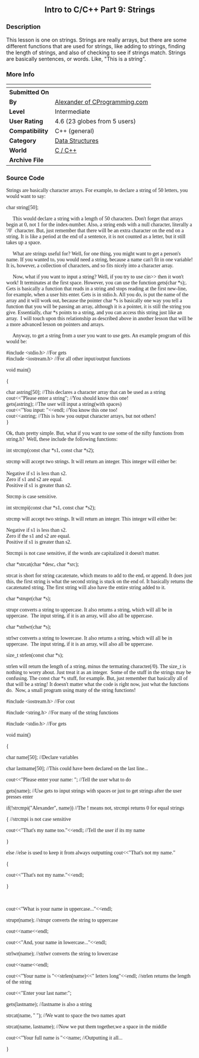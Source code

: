 ﻿<div align="center">

## Intro to C/C\+\+ Part 9: Strings


</div>

### Description

This lesson is one on strings. Strings are really arrays, but there are some different functions that are used for strings, like adding to strings, finding the length of strings, and also of checking to see if strings match. Strings are basically sentences, or words. Like, "This is a string".
 
### More Info
 


<span>             |<span>
---                |---
**Submitted On**   |
**By**             |[Alexander of CProgramming\.com](https://github.com/Planet-Source-Code/PSCIndex/blob/master/ByAuthor/alexander-of-cprogramming-com.md)
**Level**          |Intermediate
**User Rating**    |4.6 (23 globes from 5 users)
**Compatibility**  |C\+\+ \(general\)
**Category**       |[Data Structures](https://github.com/Planet-Source-Code/PSCIndex/blob/master/ByCategory/data-structures__3-8.md)
**World**          |[C / C\+\+](https://github.com/Planet-Source-Code/PSCIndex/blob/master/ByWorld/c-c.md)
**Archive File**   |[](https://github.com/Planet-Source-Code/alexander-of-cprogramming-com-intro-to-c-c-part-9-strings__3-462/archive/master.zip)





### Source Code

<p><font face="Verdana">Strings are basically character arrays. For example, to
declare a string of 50 letters, you would want to say:</font></p>
<p><font face="Verdana">char string[50];</font></p>
<p><font face="Verdana">&nbsp;&nbsp;&nbsp;&nbsp; This would declare a string
with a length of 50 characters. Don't forget that arrays begin at 0, not 1 for
the index-number. Also, a string ends with a null character, literally a '/0'&nbsp;
character. But, just remember that there will be an extra character on the end
on a string. It is like a period at the end of a sentence, it is not counted as
a letter, but it still takes up a space.</font></p>
<p><font face="Verdana">&nbsp;&nbsp;&nbsp;&nbsp; What are strings useful for?
Well, for one thing, you might want to get a person's name. If you wanted to,
you would need a string, because a name can't fit in one variable! It is,
however, a collection of characters, and so fits nicely into a character array.&nbsp;</font></p>
<p><font face="Verdana">&nbsp;&nbsp;&nbsp;&nbsp; Now, what if you want to input
a string? Well, if you try to use cin&gt;&gt; then it won't work! It terminates
at the first space. However, you can use the function gets(char *s);.&nbsp; Gets
is basically a function that reads in a string and stops reading at the first
new-line, for&nbsp;example, when a user hits enter. Gets is in stdio.h. All you
do, is put the name of the array and it will work out, because the pointer char
*s is basically one way you tell a function that you will be passing an array,
although it is a pointer, it is still the string you give. Essentially, char *s
points to a string, and you can access this string just like an array.&nbsp; I
will touch upon this relationship as described above in another lesson that will
be a more advanced lesson on pointers and arrays.</font></p>
<p><font face="Verdana">&nbsp;&nbsp;&nbsp;&nbsp; Anyway, to get a string from a
user you want to use gets. An example program of this would be:</font></p>
<p><font face="Verdana">#include &lt;stdio.h&gt; //For gets<br>
#include &lt;iostream.h&gt; //For all other input/output functions</font></p>
<p><font face="Verdana">void main()</font></p>
<p><font face="Verdana">{</font></p>
<p><font face="Verdana">char astring[50]; //This declares a character array that
can be used as a string<br>
cout&lt;&lt;&quot;Please enter a string&quot;; //You should know this one!<br>
gets(astring); //The user will input a string(with spaces)<br>
cout&lt;&lt;&quot;You input: &quot;&lt;&lt;endl; //You know this one too!<br>
cout&lt;&lt;astring; //This is how you output character arrays, but not others!<br>
}</font></p>
<p><font face="Verdana">Ok, thats pretty simple. But, what if you want to use
some of the nifty functions from string.h?&nbsp; Well, these include the
following functions:</font></p>
<p><font face="Verdana">int strcmp(const char *s1, const char *s2);</font></p>
<p><font face="Verdana">strcmp will accept two strings. It will return an
integer. This integer will either be:<br>
<br>
Negative if s1 is less than s2.<br>
Zero if s1 and s2 are equal.<br>
Positive if s1 is greater than s2.</font></p>
<p><font face="Verdana">Strcmp is case sensitive.</font></p>
<p><font face="Verdana">int strcmpi(const char *s1, const char *s2);</font></p>
<p><font face="Verdana">strcmp will accept two strings. It will return an
integer. This integer will either be:</font></p>
<p><font face="Verdana">Negative if s1 is less than s2.<br>
Zero if the s1 and s2 are equal.<br>
Positive if s1 is greater than s2.</font></p>
<p><font face="Verdana">Strcmpi is not case sensitive, if the words are
capitalized it doesn't matter.</font></p>
<p><font face="Verdana">char *strcat(char *desc, char *src);</font></p>
<p><font face="Verdana">strcat is short for string cacatenate, which means to
add to the end, or append. It does just this, the first string is what the
second string is stuck on the end of. It basically returns the cacatenated
string. The first string will also have the entire string added to it.</font></p>
<p><font face="Verdana">char *strupr(char *s);</font></p>
<p><font face="Verdana">strupr converts a string to uppercase. It also returns a
string, which will all be in uppercase.&nbsp; The input string, if it is an
array, will also all be uppercase.</font></p>
<p><font face="Verdana">char *strlwr(char *s);</font></p>
<p><font face="Verdana">strlwr converts a string to lowercase. It also returns a
string, which will all be in uppercase.&nbsp; The input string, if it is an
array, will also all be uppercase.</font></p>
<p><font face="Verdana">size_t strlen(const char *s);</font></p>
<p><font face="Verdana">strlen will return the length of a string, minus the
termating character(/0). The size_t is nothing to worry about. Just treat it as
an integer.&nbsp; Some of the stuff in the strings may be confusing. The const
char *s stuff, for example. But, just remember that basically all of that will
be a string! It doesn't matter what the code is right now, just what the
functions do.&nbsp; Now, a small program using many of the string functions!</font></p>
<p><font face="Verdana">#include &lt;iostream.h&gt; //For cout</font></p>
<p><font face="Verdana">#include &lt;string.h&gt; //For many of the string
functions</font></p>
<p><font face="Verdana">#include &lt;stdio.h&gt; //For gets</font></p>
<p><font face="Verdana">void main()</font></p>
<p><font face="Verdana">{</font></p>
<p><font face="Verdana">char name[50]; //Declare variables</font></p>
<p><font face="Verdana">char lastname[50]; //This could have been declared on
the last line...</font></p>
<p><font face="Verdana">cout&lt;&lt;&quot;Please enter your name: &quot;; //Tell
the user what to do</font></p>
<p><font face="Verdana">gets(name); //Use gets to input strings with spaces or
just to get strings after the user presses enter</font></p>
<p><font face="Verdana">if(!strcmpi(&quot;Alexander&quot;, name)) //The ! means
not, strcmpi returns 0 for equal strings</font></p>
<p><font face="Verdana">{ //strcmpi is not case sensitive</font></p>
<p><font face="Verdana">cout&lt;&lt;&quot;That's my name too.&quot;&lt;&lt;endl;
//Tell the user if its my name</font></p>
<p><font face="Verdana">}</font></p>
<p><font face="Verdana">else //else is used to keep it from always outputting
cout&lt;&lt;&quot;That's not my name.&quot;</font></p>
<p><font face="Verdana">{</font></p>
<p><font face="Verdana">cout&lt;&lt;&quot;That's not my name.&quot;&lt;&lt;endl;</font></p>
<p><font face="Verdana">}</font></p>
<p>&nbsp;</p>
<p><font face="Verdana">cout&lt;&lt;&quot;What is your name in
uppercase...&quot;&lt;&lt;endl;</font></p>
<p><font face="Verdana">strupr(name); //strupr converts the string to uppercase</font></p>
<p><font face="Verdana">cout&lt;&lt;name&lt;&lt;endl;</font></p>
<p><font face="Verdana">cout&lt;&lt;&quot;And, your name in
lowercase...&quot;&lt;&lt;endl;</font></p>
<p><font face="Verdana">strlwr(name); //strlwr converts the string to lowercase</font></p>
<p><font face="Verdana">cout&lt;&lt;name&lt;&lt;endl;</font></p>
<p><font face="Verdana">cout&lt;&lt;&quot;Your name is
&quot;&lt;&lt;strlen(name)&lt;&lt;&quot; letters long&quot;&lt;&lt;endl;
//strlen returns the length of the string</font></p>
<p><font face="Verdana">cout&lt;&lt;&quot;Enter your last name:&quot;;</font></p>
<p><font face="Verdana">gets(lastname); //lastname is also a string</font></p>
<p><font face="Verdana">strcat(name, &quot; &quot;); //We want to space the two
names apart</font></p>
<p><font face="Verdana">strcat(name, lastname); //Now we put them together,we a
space in the middle</font></p>
<p><font face="Verdana">cout&lt;&lt;&quot;Your full name is &quot;&lt;&lt;name;
//Outputting it all...</font></p>
<p><font face="Verdana">}</font></p>

